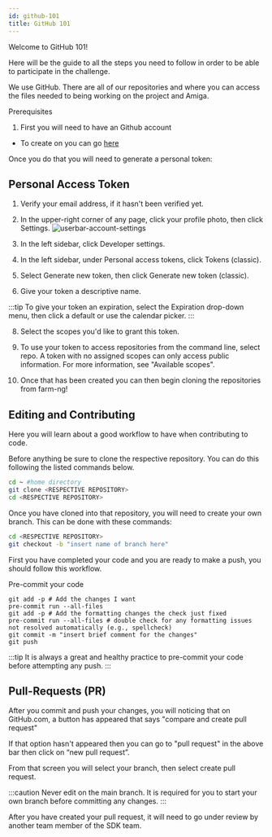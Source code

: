 ```yaml
---
id: github-101
title: GitHub 101
---
```


Welcome to GitHub 101!

Here will be the guide to all the steps you need to follow in order to be able to participate in the challenge.

We use GitHub. There are all of our repositories and where you can access the files needed to being working on the project and Amiga.

Prerequisites
1) First you will need to have an Github account
- To create on you can go [here](https://www.github.com)

Once you do that you will need to generate a personal token:

## Personal Access Token
1. Verify your email address, if it hasn't been verified yet.

2. In the upper-right corner of any page, click your profile photo, then click Settings.
![userbar-account-settings](https://user-images.githubusercontent.com/64480560/216469067-dd3a5214-a4c8-43c2-919b-2905bcb967ed.png)

3. In the left sidebar, click  Developer settings.

4. In the left sidebar, under  Personal access tokens, click Tokens (classic).

5. Select Generate new token, then click Generate new token (classic).

6. Give your token a descriptive name.

:::tip
To give your token an expiration, select the Expiration drop-down menu, then click a default or use the calendar picker.
:::


8. Select the scopes you'd like to grant this token.

9.  To use your token to access repositories from the command line, select repo. A token with no assigned scopes can only access public information. For more information, see "Available scopes".

10. Once that has been created you can then begin cloning the repositories from farm-ng!


## Editing and Contributing

Here you will learn about a good workflow to have when contributing to code.

Before anything be sure to clone the respective repository. You can do this following the listed commands below.

```bash
cd ~ #home directory
git clone <RESPECTIVE REPOSITORY>
cd <RESPECTIVE REPOSITORY>
```
Once you have cloned into that repository, you will need to create your own branch. This can be done with these commands:

```bash
cd <RESPECTIVE REPOSITORY>
git checkout -b "insert name of branch here"
```

First you have completed your code and you are ready to make a push, you should follow this workflow.


Pre-commit your code
```
git add -p # Add the changes I want
pre-commit run --all-files
git add -p # Add the formatting changes the check just fixed
pre-commit run --all-files # double check for any formatting issues not resolved automatically (e.g., spellcheck)
git commit -m "insert brief comment for the changes"
git push
```

:::tip
It is always a great and healthy practice to pre-commit your code before attempting any push.
:::

## Pull-Requests (PR)

After you commit and push your changes, you will noticing that on GitHub.com, a button has appeared that says "compare and create pull request"

If that option hasn't appeared then you can go to "pull request" in the above bar then click on “new pull request”.

From that screen you will select your branch, then select create pull request.

:::caution
Never edit on the main branch. It is required for you to start your own branch before committing any changes.
:::

After you have created your pull request, it will need to go under review by another team member of the SDK team.
